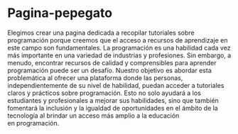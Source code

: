 # Pagina-pepegato
Elegimos crear una pagina dedicada a recopilar tutoriales sobre programación porque creemos que el acceso a recursos de aprendizaje en este campo son fundamentales. 
La programación es una habilidad cada vez más importante en una variedad de industrias y profesiones. Sin embargo, a menudo, encontrar recursos de calidad y 
comprensibles para aprender programación puede ser un desafío. Nuestro objetivo es abordar esta problemática al ofrecer una plataforma donde las personas, independientemente 
de su nivel de habilidad, puedan acceder a tutoriales claros y prácticos sobre programación. Esto no solo ayudará a los estudiantes y profesionales a mejorar 
sus habilidades, sino que también fomentará la inclusión y la igualdad de oportunidades en el ámbito de la tecnología al brindar un acceso más amplio a la 
educación en programación.